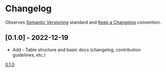 # Changelog

Observes [Semantic Versioning](https://semver.org/spec/v2.0.0.html) standard and
[Keep a Changelog](https://keepachangelog.com/en/1.0.0/) convention.

## [0.1.0] - 2022-12-19

+ Add - Table structure and basic docs (changelog, contribution guidelines, etc.)

[0.1.0](https://github.com/datajoint/element-optogenetics/releases/tag/0.1.0)
